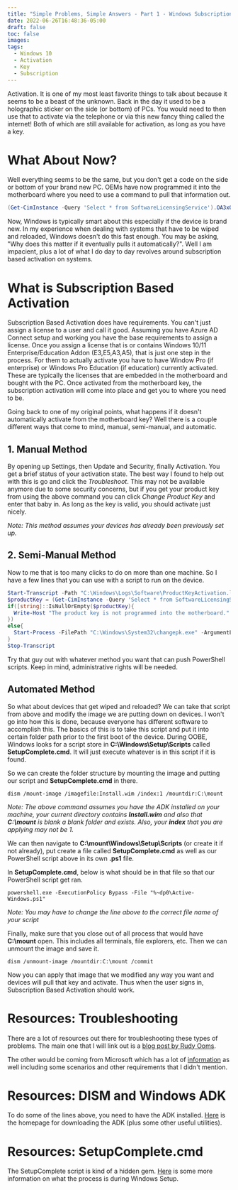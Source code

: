 ```yaml
---
title: "Simple Problems, Simple Answers - Part 1 - Windows Subscription Activation"
date: 2022-06-26T16:48:36-05:00
draft: false
toc: false
images:
tags:
  - Windows 10
  - Activation
  - Key
  - Subscription
---
```


Activation. It is one of my most least favorite things to talk about because it seems to be a beast of the unknown. Back in the day it used to be a holographic sticker on the side (or bottom) of PCs. You would need to then use that to activate via the telephone or via this new fancy thing called the internet! Both of which are still available for activation, as long as you have a key.

# What About Now?

Well everything seems to be the same, but you don't get a code on the side or bottom of your brand new PC. OEMs have now programmed it into the motherboard where you need to use a command to pull that information out. 

```PowerShell
(Get-CimInstance -Query 'Select * from SoftwareLicensingService').OA3xOriginalProductKey
```

Now, Windows is typically smart about this especially if the device is brand new. In my experience when dealing with systems that have to be wiped and reloaded, Windows doesn't do this fast enough. You may be asking, "Why does this matter if it eventually pulls it automatically?". Well I am impacient, plus a lot of what I do day to day revolves around subscription based activation on systems. 

# What is Subscription Based Activation

Subscription Based Activation does have requirements. You can't just assign a license to a user and call it good. Assuming you have Azure AD Connect setup and working you have the base requirements to assign a license. Once you assign a license that is or contains Windows 10/11 Enterprise/Education Addon (E3,E5,A3,A5), that is just one step in the process. For them to actually activate you have to have Window Pro (if enterprise) or Windows Pro Education (if education) currently activated. These are typically the licenses that are embedded in the motherboard and bought with the PC. Once activated from the motherboard key, the subscription activation will come into place and get you to where you need to be. 

Going back to one of my original points, what happens if it doesn't automatically activate from the motherboard key? Well there is a couple different ways that come to mind, manual, semi-manual, and automatic. 

## 1. Manual Method

By opening up Settings, then Update and Security, finally Activation. You get a brief status of your activation state. The best way I found to help out with this is go and click the *Troubleshoot*. This may not be available anymore due to some security concerns, but if you get your product key from using the above command you can click *Change Product Key* and enter that baby in. As long as the key is valid, you should activate just nicely. 

*Note: This method assumes your devices has already been previously set up.*

## 2. Semi-Manual Method

Now to me that is too many clicks to do on more than one machine. So I have a few lines that you can use with a script to run on the device.

```PowerShell
Start-Transcript -Path "C:\Windows\Logs\Software\ProductKeyActivation.log"
$productKey = (Get-CimInstance -Query 'Select * from SoftwareLicensingService').OA3xOriginalProductKey
if([string]::IsNullOrEmpty($productKey){
  Write-Host "The product key is not programmed into the motherboard."
})
else{
  Start-Process -FilePath "C:\Windows\System32\changepk.exe" -ArgumentList "/Product Key $productKey"
}
Stop-Transcript
```

Try that guy out with whatever method you want that can push PowerShell scripts. Keep in mind, administrative rights will be needed. 

## Automated Method

So what about devices that get wiped and reloaded? We can take that script from above and modify the image we are putting down on devices. I won't go into how this is done, because everyone has different software to accomplish this. The basics of this is to take this script and put it into certain folder path prior to the first boot of the device. During OOBE, Windows looks for a script store in **C:\Windows\Setup\Scripts** called **SetupComplete.cmd**. It will just execute whatever is in this script if it is found.

So we can create the folder structure by mounting the image and putting our script and **SetupComplete.cmd** in there.

```Batch
dism /mount-image /imagefile:Install.wim /index:1 /mountdir:C:\mount
```
*Note: The above command assumes you have the ADK installed on your machine, your current directory contains ***Install.wim*** and also that ***C:\mount*** is blank a blank folder and exists. Also, your ***index*** that you are applying may not be 1.*

We can then navigate to **C:\mount\Windows\Setup\Scripts** (or create it if not already), put create a file called **SetupComplete.cmd** as well as our PowerShell script above in its own **.ps1** file.

In **SetupComplete.cmd**, below is what should be in that file so that our PowerShell script get ran.

```Batch
powershell.exe -ExecutionPolicy Bypass -File "%~dp0\Active-Windows.ps1"
```
*Note: You may have to change the line above to the correct file name of your script*

Finally, make sure that you close out of all process that would have **C:\mount** open. This includes all terminals, file explorers, etc. Then we can unmount the image and save it.

```Batch
dism /unmount-image /mountdir:C:\mount /commit
```

Now you can apply that image that we modified any way you want and devices will pull that key and activate. Thus when the user signs in, Subscription Based Activation should work.

# Resources: Troubleshooting

There are a lot of resources out there for troubleshooting these types of problems. The main one that I will link out is a [blog post by Rudy Ooms](https://call4cloud.nl/2022/05/night-at-the-windows-store-api-service-secret-of-the-subscription-activation/).

The other would be coming from Microsoft which has a lot of [information](https://docs.microsoft.com/en-us/windows/deployment/windows-10-subscription-activation) as well including some scenarios and other requirements that I didn't mention.

# Resources: DISM and Windows ADK

To do some of the lines above, you need to have the ADK installed. [Here](https://docs.microsoft.com/en-us/windows-hardware/get-started/adk-install) is the homepage for downloading the ADK (plus some other useful utilities).

# Resources: SetupComplete.cmd

The SetupComplete script is kind of a hidden gem. [Here](https://docs.microsoft.com/en-us/windows-hardware/manufacture/desktop/add-a-custom-script-to-windows-setup?view=windows-11) is some more information on what the process is during Windows Setup.